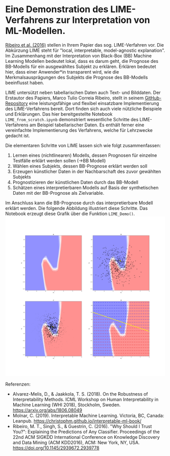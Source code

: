 # Eine Demonstration des LIME-Verfahrens zur Interpretation von ML-Modellen. 
[Ribeiro et al. (2016)](https://doi.org/10.1145/2939672.2939778) stellen in Ihrem Papier das sog. LIME-Verfahren vor. Die Abkürzung LIME steht für "local, interpretable, model-agnostic explanation". Im Zusammenhang mit der Interpretation von Black-Box (BB) Machine Learning Modellen bedeutet lokal, dass es darum geht, die Prognose des BB-Modells für ein ausgewähltes Subjekt zu erklären. Erklären bedeutet hier, dass einer Anwender\*in transparent wird, wie die Merkmalsausprägungen des Subjekts die Prognose des BB-Modells beeinflusst haben.

LIME untersützt neben tabellarischen Daten auch Text- und Bilddaten. Der Erstautor des Papiers, Marco Tulio Correia Ribeiro, stellt in seinem [GitHub-Repository](https://github.com/marcotcr/lime/tree/master/lime) eine leistungsfähige und flexibel einsatzbare Implementierung des LIME-Verfahrens bereit. Dort finden sich auch viele nützliche Beispiele und Erklärungen. Das hier bereitgestellte Notebook `LIME_from_scratch.ipynb` demonstriert wesentliche Schritte des LIME-Verfahrens am Beispiel tabellarischer Daten. Es enthält ferner eine vereinfachte Implementierung des Verfahrens, welche für Lehrzwecke gedacht ist.

Die elementaren Schritte von LIME lassen sich wie folgt zusammenfassen:
1. Lernen eines (nichtlinearen) Modells, dessen Prognosen für einzelne Testfälle erklärt werden sollen (->BB Modell)
2. Wählen eines Subjekts, dessen BB-Prognose erklärt werden soll 
3. Erzeugen künstlicher Daten in der Nachbarschaft des zuvor gewählten Subjekts
4. Prognostizieren der künstlichen Daten durch das BB-Modell
5. Schätzen eines interpretierbaren Modells auf Basis der synthetischen Daten mit der BB-Prognose als Zielvariable. 

Im Anschluss kann die BB-Prognose durch das interpretierbare Modell erklärt werden. Die folgende Abbildung illustriert diese Schritte. Das Notebook erzeugt diese Grafik über die Funktion `LIME_Demo()`.
![LIME-Verfahren](Lime_result.jpg)

Referenzen:
- Alvarez-Melis, D., & Jaakkola, T. S. (2018). On the Robustness of Interpretability Methods. ICML Workshop on Human Interpretability in Machine Learning (WHI 2018), Stockholm, Sweden. https://arxiv.org/abs/1806.08049
- Molnar, C. (2019). Interpretable Machine Learning. Victoria, BC, Canada: Leanpub. https://christophm.github.io/interpretable-ml-book/ 
- Ribeiro, M. T., Singh, S., & Guestrin, C. (2016). "Why Should I Trust You?": Explaining the Predictions of Any Classifier. Proceedings of the 22nd ACM SIGKDD International Conference on Knowledge Discovery and Data Mining (ACM KDD2016), ACM: New York, NY, USA. https://doi.org/10.1145/2939672.2939778

